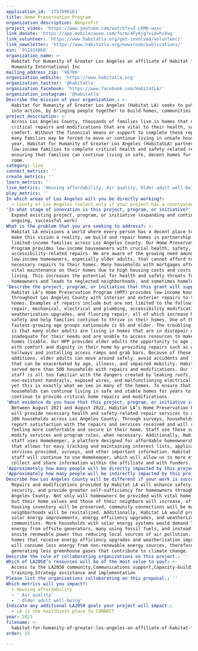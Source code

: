 ```yaml
---
application_id: '1757896161'
title: Home Preservation Program
organization_description: Nonprofit
project_video: 'https://www.youtube.com/watch?v=Z-LKM6-wxxc'
link_donate: 'https://app.mobilecause.com/form/4Fy6jg?vid=hs9vg'
link_volunteer: 'https://www.habitatla.org/get-involved/volunteer/'
link_newsletter: 'https://www.habitatla.org/newsroom/publications/'
ein: '911914868'
organization_name: >-
  Habitat for Humanity of Greater Los Angeles an affiliate of Habitat for
  Humanity International Inc
mailing_address_zip: '90706'
organization_website: 'https://www.habitatla.org'
organization_twitter: '@habitatla'
organization_facebook: 'https://www.facebook.com/HabitatLA/'
organization_instagram: '@habitatla'
Describe the mission of your organization.: >-
  Habitat for Humanity of Greater Los Angeles (Habitat LA) seeks to put love
  into action, by bringing people together to build homes, communities and hope.
project_description: >-
  Across Los Angeles County, thousands of families live in homes that need
  critical repairs and modifications that are vital to their health, safety, and
  comfort. Without the financial means or support to complete these repairs,
  many families may be forced to move or continue living in unsafe housing. Each
  year, Habitat for Humanity of Greater Los Angeles (HabitatLA) partners with
  low-income families to complete critical health and safety related repairs,
  ensuring that families can continue living in safe, decent homes for years to
  come.
category: live
connect_metrics: ''
create_metrics: ''
learn_metrics: ''
live_metrics: 'Housing affordability, Air quality, Older adult well-being'
play_metrics: ''
In which areas of Los Angeles will you be directly working?:
  - County of Los Angeles (select only if your project has a countywide benefit)
'In what stage of innovation is this project, program, or initiative?': >-
  Expand existing project, program, or initiative (expanding and continuing
  ongoing, successful work)
What is the problem that you are seeking to address?: >-
  Habitat LA envisions a world where every person has a decent place to live. To
  make this vision a reality, we build and repair homes in partnership with
  limited-income families across Los Angeles County. Our Home Preservation
  Program provides low-income houseowners with crucial health, safety, and
  accessibility-related repairs. We are aware of the growing need amongst
  low-income homeowners, especially older adults, that cannot afford to complete
  necessary repairs to their homes. Many households with mortgages often defer
  vital maintenance on their homes due to high housing costs and costs of
  living. This increases the potential for health and safety threats for these
  homeowners and leads to neglected neighborhoods, and sometimes homelessness.
'Describe the project, program, or initiative that this grant will support to address the problem identified.': >-
  Habitat LA’s Home Preservation Program (HPP) provides low-income households
  throughout Los Angeles County with interior and exterior repairs to their
  homes. Examples of repairs include but are not limited to the following: roof
  repair, mechanical, electrical and plumbing, accessibility modifications,
  weatherization upgrades, and flooring repair, all of which increase health and
  safety and help families continue to thrive in their homes. One of the
  fastest-growing age groups nationwide is 65 and older. The troubling reality
  is that many older adults are living in homes that are in disrepair or
  inadequate for their needs and are unable to access resources to make their
  homes livable. Our HPP provides older adults the opportunity to age in place
  with comfort and dignity in their home by providing repairs such as widening
  hallways and installing access ramps and grab bars. Because of these
  additions, older adults can move around safely, avoid accidents and injuries
  that can be exacerbated by age, illness, and impaired mobility. Habitat LA has
  served more than 500 households with repairs and modifications. Our field
  staff is all too familiar with the dangers created by leaking roofs, loose or
  non-existent handrails, exposed wires, and malfunctioning electrical panels,
  yet this is exactly what we see in many of the homes. To ensure that
  households can continue living in safe and stable homes for years to come, we
  continue to provide critical home repairs and modifications.
'What evidence do you have that this project, program, or initiative is or will be successful, and how will you define and measure success?': >-
  Between August 2021 and August 2022, Habitat LA’s Home Preservation Program
  will provide necessary health and safety-related repair services to at least
  100 households across Los Angeles County. Through surveys, households will
  report satisfaction with the repairs and services received and will report
  feeling more comfortable and secure in their home. Staff use these surveys to
  modify services and program rules, when necessary. Additionally, Habitat LA’s
  staff uses Homekeeper, a platform designed for affordable homeownership and
  that allows for easy tracking and maintaining interest lists, applications,
  services provided, surveys, and other important information. Habitat LA’s
  staff will continue to use Homekeeper, which will allow us to more effectively
  collect and share information within the affiliate and with funders.
'Approximately how many people will be directly impacted by this project, program, or initiative?': '30'
'Approximately how many people will be indirectly impacted by this project, program, or initiative?': '1000000'
Describe how Los Angeles County will be different if your work is successful.: >-
  Repairs and modifications provided by Habitat LA will enhance safety, increase
  security, and provide greater self-sufficiency for homeowners throughout Los
  Angeles County. Not only will homeowners be provided with vital home repairs
  but their home values and those of their neighbors will increase, affordable
  housing inventory will be preserved, community connections will be made, and
  neighborhoods will be revitalized. Additionally, Habitat LA would provide more
  solar energy improvements, energy efficiency upgrades, and weatherization to
  communities. More households with solar energy systems would demand less
  energy from offsite generators, many using fossil fuels, and instead generate
  onsite renewable power thus reducing local sources of air pollution. Also,
  homes that receive energy efficiency upgrades and weatherization improvements
  will consume less energy from non-renewable energy sources, therefore
  generating less greenhouse gases that contribute to climate change.
Describe the role of collaborating organizations on this project.: ''
Which of LA2050’s resources will be of the most value to you?: >-
  Access to the LA2050 community,Communications support,Capacity-building and
  training,Strategy assistance and implementation
Please list the organizations collaborating on this proposal.: ''
Which metrics will you impact?:
  - Housing affordability
  - ' Air quality'
  - ' Older adult well-being'
Indicate any additional LA2050 goals your project will impact.:
  - LA is the healthiest place to CONNECT
year: 2021
filename: >-
  habitat-for-humanity-of-greater-los-angeles-an-affiliate-of-habitat-for-humanity-international-inc
order: 25

---
```

